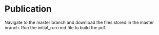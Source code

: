 # Publication

Navigate to the master branch and download the files stored in the master branch. Run the initial_run.rmd file to build the pdf.
